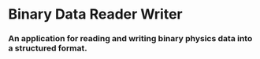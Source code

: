 # Binary Data Reader Writer

### An application for reading and writing binary physics data into a structured format.
